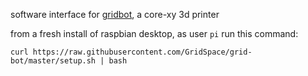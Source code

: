 software interface for [gridbot](https://cad.onshape.com/documents/2d8590d043bdf723a59cada6/w/45fdeba6779341134e42cdd8/e/c2f0e9fb6c1334edc2ec95b7), a core-xy 3d printer

from a fresh install of raspbian desktop, as user ```pi``` run this command:

```curl https://raw.githubusercontent.com/GridSpace/grid-bot/master/setup.sh | bash```
